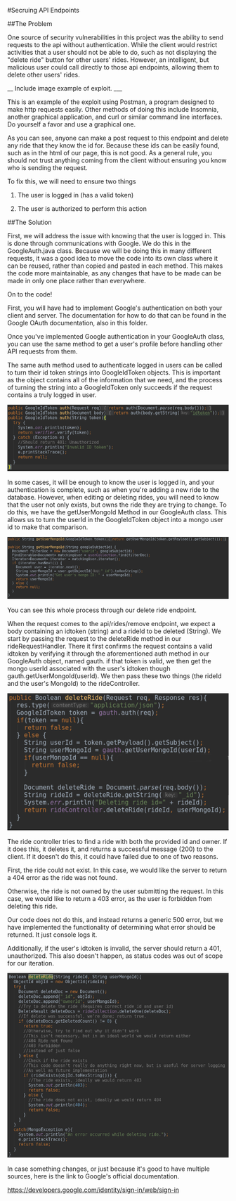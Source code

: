 #Secruing API Endpoints

##The Problem

One source of security vulnerabilities in this project was the ability to send requests to the api without authentication.
While the client would restrict activities that a user should not be able to do, such as not displaying the "delete ride"
button for other users' rides. However, an intelligent, but malicious user could call directly to those api endpoints, allowing
them to delete other users' rides. 

__ Include image example of exploit. ___

This is an example of the exploit using Postman, a program designed to make http requests easily. Other methods of doing this
include Insomnia, another graphical application, and curl or similar command line interfaces. Do yourself a favor and use a graphical one.

As you can see, anyone can make a post request to this endpoint and delete any ride that they know the id for. Because these ids
can be easily found, such as in the html of our page, this is not good. As a general rule, you should not trust anything coming
from the client without ensuring you know who is sending the request.

To fix this, we will need to ensure two things

1. The user is logged in (has a valid token)

2. The user is authorized to perform this action

##The Solution

First, we will address the issue with knowing that the user is logged in. This is done through communications with Google.
We do this in the GoogleAuth.java class. Because we will be doing this in many different requests, it was a good idea to
move the code into its own class where it can be reused, rather than copied and pasted in each method. This makes the code more
maintainable, as any changes that have to be made can be made in only one place rather than everywhere.

On to the code!

First, you will have had to implement Google's authentication on both your client and server. The documentation for how to do that
can be found in the Google OAuth documentation, also in this folder.

Once you've implemented Google authentication in your GoogleAuth class, you can use the same method to get a user's profile before
handling other API requests from them. 


The same auth method used to authenticate logged in users can be called to turn their id token strings into GoogleIdToken objects.
This is important as the object contains all of the information that we need, and the process of turning the string into a GoogleIdToken
only succeeds if the request contains a truly logged in user.

![auth Photo](./images/auth.png)


In some cases, it will be enough to know the user is logged in, and your authentication is complete, such as when you're adding a new ride to the database.
However, when editing or deleting rides, you will need to know that the user not only exists, but owns the ride they are trying to change. To do this, we have the 
getUserMongoId Method in our GoogleAuth class. This allows us to turn the userId in the GoogleIdToken object into a mongo user id to make that comparison. 

![userMongoId Photo](./images/userMongoId.png)


You can see this whole process through our delete ride endpoint.

When the request comes to the api/rides/remove endpoint, we expect a body containing an idtoken (string) and a rideId to be deleted (String).
We start by passing the request to the deleteRide method in our rideRequestHandler. There it first confirms the request contains a valid idtoken by verifying it through
the aforementioned auth method in our GoogleAuth object, named gauth. if that token is valid, we then get the mongo userId associated with the user's idtoken though gauth.getUserMongoId(userId).
We then pass these two things (the rideId and the user's MongoId) to the rideController.

![deleteRequestHandler Photo](./images/reqhandler.png)

The ride controller tries to find a ride with both the provided id and owner. If it does this, it deletes it, and returns a successful message (200) to the client.
If it doesn't do this, it could have failed due to one of two reasons.

First, the ride could not exist. In this case, we would like the server to return a 404 error as the ride was not found.

Otherwise, the ride is not owned by the user submitting the request. In this case, we would like to return a 403 error, as the user is forbidden from deleting this ride.

Our code does not do this, and instead returns a generic 500 error, but we have implemented the functionality of determining what error should be returned. It just console logs it.

Additionally, if the user's idtoken is invalid, the server should return a 401, unauthorized. This also doesn't happen, as status codes was out of scope for our iteration.

![deleteController Photo](./images/controller.png)


In case something changes, or just because it's good to have multiple sources, here is the link to Google's official documentation.

https://developers.google.com/identity/sign-in/web/sign-in

